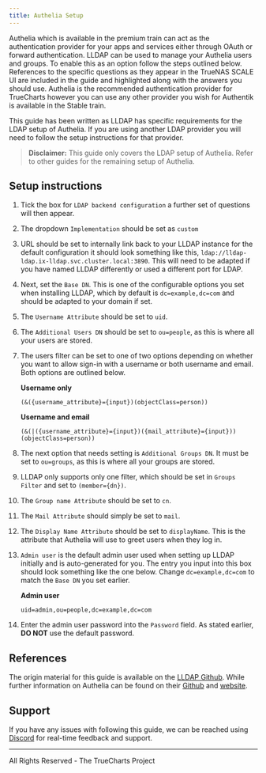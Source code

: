 ```yaml
---
title: Authelia Setup
---
```


Authelia which is available in the premium train can act as the authentication provider for your apps and services either through OAuth or forward authentication. LLDAP can be used to manage your Authelia users and groups. To enable this as an option follow the steps outlined below. References to the specific questions as they appear in the TrueNAS SCALE UI are included in the guide and highlighted along with the answers you should use. Authelia is the recommended authentication provider for TrueCharts however you can use any other provider you wish for Authentik is available in the Stable train.

This guide has been written as LLDAP has specific requirements for the LDAP setup of Authelia. If you are using another LDAP provider you will need to follow the setup instructions for that provider.

> **Disclaimer:** This guide only covers the LDAP setup of Authelia. Refer to other guides for the remaining setup of Authelia.

## Setup instructions

1. Tick the box for `LDAP backend configuration` a further set of questions will then appear.
2. The dropdown `Implementation` should be set as `custom`
3. URL should be set to internally link back to your LLDAP instance for the default configuration it should look something like this, `ldap://lldap-ldap.ix-lldap.svc.cluster.local:3890`. This will need to be adapted if you have named LLDAP differently or used a different port for LDAP.
4. Next, set the `Base DN`. This is one of the configurable options you set when installing LLDAP, which by default is `dc=example,dc=com` and should be adapted to your domain if set.
5. The `Username Attribute` should be set to `uid`.
6. The `Additional Users DN` should be set to `ou=people`, as this is where all your users are stored.
7. The users filter can be set to one of two options depending on whether you want to allow sign-in with a username or both username and email. Both options are outlined below.

   **Username only**

   ```shell
   (&({username_attribute}={input})(objectClass=person))
   ```

   **Username and email**

   ```shell
   (&(|({username_attribute}={input})({mail_attribute}={input}))(objectClass=person))
   ```

8. The next option that needs setting is `Additional Groups DN`. It must be set to `ou=groups`, as this is where all your groups are stored.
9. LLDAP only supports only one filter, which should be set in `Groups Filter` and set to `(member={dn})`.
10. The `Group name Attribute` should be set to `cn`.
11. The `Mail Attribute` should simply be set to `mail`.
12. The `Display Name Attribute` should be set to `displayName`. This is the attribute that Authelia will use to greet users when they log in.
13. `Admin user` is the default admin user used when setting up LLDAP initially and is auto-generated for you. The entry you input into this box should look something like the one below. Change `dc=example,dc=com` to match the `Base DN` you set earlier.

    **Admin user**

    ```shell
    uid=admin,ou=people,dc=example,dc=com
    ```

14. Enter the admin user password into the `Password` field. As stated earlier, **DO NOT** use the default password.

## References

The origin material for this guide is available on the [LLDAP Github](https://github.com/lldap/lldap). While further information on Authelia can be found on their [Github](https://github.com/authelia/authelia) and [website](https://www.authelia.com/).

## Support

If you have any issues with following this guide, we can be reached using [Discord](/s/discord) for real-time feedback and support.

---

All Rights Reserved - The TrueCharts Project
